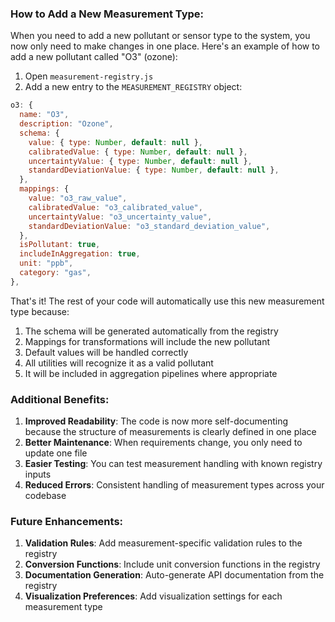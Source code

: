 ### How to Add a New Measurement Type:

When you need to add a new pollutant or sensor type to the system, you now only need to make changes in one place. Here's an example of how to add a new pollutant called "O3" (ozone):

1. Open `measurement-registry.js`
2. Add a new entry to the `MEASUREMENT_REGISTRY` object:

```javascript
o3: {
  name: "O3",
  description: "Ozone",
  schema: {
    value: { type: Number, default: null },
    calibratedValue: { type: Number, default: null },
    uncertaintyValue: { type: Number, default: null },
    standardDeviationValue: { type: Number, default: null },
  },
  mappings: {
    value: "o3_raw_value",
    calibratedValue: "o3_calibrated_value",
    uncertaintyValue: "o3_uncertainty_value",
    standardDeviationValue: "o3_standard_deviation_value",
  },
  isPollutant: true,
  includeInAggregation: true,
  unit: "ppb",
  category: "gas",
},
```

That's it! The rest of your code will automatically use this new measurement type because:

1. The schema will be generated automatically from the registry
2. Mappings for transformations will include the new pollutant
3. Default values will be handled correctly
4. All utilities will recognize it as a valid pollutant
5. It will be included in aggregation pipelines where appropriate

### Additional Benefits:

1. **Improved Readability**: The code is now more self-documenting because the structure of measurements is clearly defined in one place
2. **Better Maintenance**: When requirements change, you only need to update one file
3. **Easier Testing**: You can test measurement handling with known registry inputs
4. **Reduced Errors**: Consistent handling of measurement types across your codebase

### Future Enhancements:

1. **Validation Rules**: Add measurement-specific validation rules to the registry
2. **Conversion Functions**: Include unit conversion functions in the registry
3. **Documentation Generation**: Auto-generate API documentation from the registry
4. **Visualization Preferences**: Add visualization settings for each measurement type
